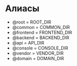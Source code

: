 Алиасы
===

* @root = ROOT_DIR
* @common = COMMON_DIR
* @frontend = FRONTEND_DIR
* @backend = BACKEND_DIR
* @api = API_DIR
* @console = CONSOLE_DIR
* @vendor = VENDOR_DIR
* @domain = DOMAIN_DIR
